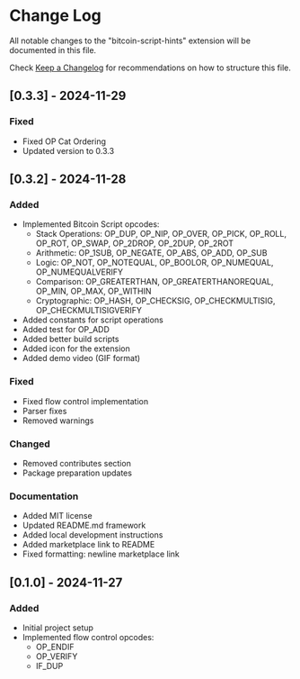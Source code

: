 # Change Log

All notable changes to the "bitcoin-script-hints" extension will be documented in this file.

Check [Keep a Changelog](http://keepachangelog.com/) for recommendations on how to structure this file.

## [0.3.3] - 2024-11-29

### Fixed
- Fixed OP Cat Ordering
- Updated version to 0.3.3

## [0.3.2] - 2024-11-28

### Added
- Implemented Bitcoin Script opcodes:
  - Stack Operations: OP_DUP, OP_NIP, OP_OVER, OP_PICK, OP_ROLL, OP_ROT, OP_SWAP, OP_2DROP, OP_2DUP, OP_2ROT
  - Arithmetic: OP_1SUB, OP_NEGATE, OP_ABS, OP_ADD, OP_SUB
  - Logic: OP_NOT, OP_NOTEQUAL, OP_BOOLOR, OP_NUMEQUAL, OP_NUMEQUALVERIFY
  - Comparison: OP_GREATERTHAN, OP_GREATERTHANOREQUAL, OP_MIN, OP_MAX, OP_WITHIN
  - Cryptographic: OP_HASH, OP_CHECKSIG, OP_CHECKMULTISIG, OP_CHECKMULTISIGVERIFY
- Added constants for script operations
- Added test for OP_ADD
- Added better build scripts
- Added icon for the extension
- Added demo video (GIF format)

### Fixed
- Fixed flow control implementation
- Parser fixes
- Removed warnings

### Changed
- Removed contributes section
- Package preparation updates

### Documentation
- Added MIT license
- Updated README.md framework
- Added local development instructions
- Added marketplace link to README
- Fixed formatting: newline marketplace link

## [0.1.0] - 2024-11-27

### Added
- Initial project setup
- Implemented flow control opcodes:
  - OP_ENDIF
  - OP_VERIFY
  - IF_DUP
